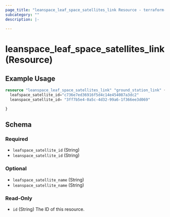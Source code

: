 ```yaml
---
page_title: "leanspace_leaf_space_satellites_link Resource - terraform-provider-leanspace"
subcategory: ""
description: |-
  
---
```


# leanspace_leaf_space_satellites_link (Resource)



## Example Usage

```terraform
resource "leanspace_leaf_space_satellites_link" "ground_station_link" {
  leafspace_satellite_id="c736e7ed36916f5d4c14e454087a3dc2"
  leanspace_satellite_id= "3ff7b5e4-0a5c-4d32-99a6-1f366ee3d069"

}
```

<!-- schema generated by tfplugindocs -->
## Schema

### Required

- `leafspace_satellite_id` (String)
- `leanspace_satellite_id` (String)

### Optional

- `leafspace_satellite_name` (String)
- `leanspace_satellite_name` (String)

### Read-Only

- `id` (String) The ID of this resource.
